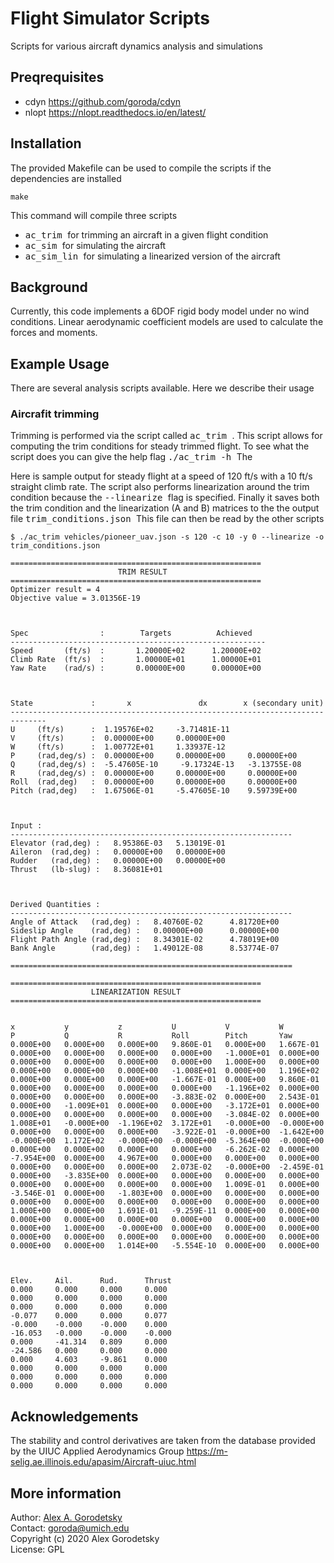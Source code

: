 # Flight Simulator Scripts

Scripts for various aircraft dynamics analysis and simulations

## Preqrequisites
* cdyn https://github.com/goroda/cdyn
* nlopt https://nlopt.readthedocs.io/en/latest/


## Installation
The provided Makefile can be used to compile the scripts if the dependencies are installed

``
make
``

This command will compile three scripts
* <kbd> ac_trim </kbd> for trimming an aircraft in a given flight condition
* <kbd> ac_sim </kbd> for simulating the aircraft
* <kbd> ac_sim_lin </kbd> for simulating a linearized version of the aircraft

## Background

Currently, this code implements a 6DOF rigid body model under no wind conditions. Linear aerodynamic coefficient models are used to calculate the forces and moments.

## Example Usage

There are several analysis scripts available. Here we describe their usage

### Aircrafit trimming
Trimming is performed via the script called <kbd> ac_trim </kbd>. This script allows for computing the trim conditions for steady trimmed flight. To see what the script does you can give the help flag <kbd> ./ac_trim -h </kbd> The 

Here is sample output for steady flight at a speed of 120 ft/s with a 10 ft/s straight climb rate. The script also performs linearization around the trim condition because the <kbd> --linearize </kbd> flag is specified. Finally it saves both the trim condition and the linearization (A and B) matrices to the the output file <kbd> trim_conditions.json </kbd> This file can then be read by the other scripts


``` shell
$ ./ac_trim vehicles/pioneer_uav.json -s 120 -c 10 -y 0 --linearize -o trim_conditions.json

========================================================
                        TRIM RESULT                     
========================================================
Optimizer result = 4
Objective value = 3.01356E-19



Spec                :        Targets          Achieved   
---------------------------------------------------------
Speed       (ft/s)  :       1.20000E+02      1.20000E+02
Climb Rate  (ft/s)  :       1.00000E+01      1.00000E+01
Yaw Rate    (rad/s) :       0.00000E+00      0.00000E+00



State             :       x               dx   	 	x (secondary unit)
------------------------------------------------------------------------------
U     (ft/s)      :  1.19576E+02     -3.71481E-11
V     (ft/s)      :  0.00000E+00     0.00000E+00
W     (ft/s)      :  1.00772E+01     1.33937E-12
P     (rad,deg/s) :  0.00000E+00     0.00000E+00 	 0.00000E+00
Q     (rad,deg/s) :  -5.47605E-10     -9.17324E-13 	 -3.13755E-08
R     (rad,deg/s) :  0.00000E+00     0.00000E+00 	 0.00000E+00
Roll  (rad,deg)   :  0.00000E+00     0.00000E+00 	 0.00000E+00
Pitch (rad,deg)   :  1.67506E-01     -5.47605E-10 	 9.59739E+00



Input :
---------------------------------------------------------------
Elevator (rad,deg) :   8.95386E-03 	 5.13019E-01
Aileron  (rad,deg) :   0.00000E+00 	 0.00000E+00
Rudder   (rad,deg) :   0.00000E+00 	 0.00000E+00
Thrust   (lb-slug) :   8.36081E+01



Derived Quantities :
---------------------------------------------------------------
Angle of Attack   (rad,deg) :   8.40760E-02 	 4.81720E+00
Sideslip Angle    (rad,deg) :   0.00000E+00 	 0.00000E+00
Flight Path Angle (rad,deg) :   8.34301E-02 	 4.78019E+00
Bank Angle        (rad,deg) :   1.49012E-08 	 8.53774E-07

===============================================================

========================================================
                  LINEARIZATION RESULT                  
========================================================


x           y           z           U           V           W           P           Q           R           Roll        Pitch       Yaw        
0.000E+00   0.000E+00   0.000E+00   9.860E-01   0.000E+00   1.667E-01   0.000E+00   0.000E+00   0.000E+00   0.000E+00   -1.000E+01  0.000E+00   
0.000E+00   0.000E+00   0.000E+00   0.000E+00   1.000E+00   0.000E+00   0.000E+00   0.000E+00   0.000E+00   -1.008E+01  0.000E+00   1.196E+02   
0.000E+00   0.000E+00   0.000E+00   -1.667E-01  0.000E+00   9.860E-01   0.000E+00   0.000E+00   0.000E+00   0.000E+00   -1.196E+02  0.000E+00   
0.000E+00   0.000E+00   0.000E+00   -3.883E-02  0.000E+00   2.543E-01   0.000E+00   -1.009E+01  0.000E+00   0.000E+00   -3.172E+01  0.000E+00   
0.000E+00   0.000E+00   0.000E+00   0.000E+00   -3.084E-02  0.000E+00   1.008E+01   -0.000E+00  -1.196E+02  3.172E+01   -0.000E+00  -0.000E+00  
0.000E+00   0.000E+00   0.000E+00   -3.922E-01  -0.000E+00  -1.642E+00  -0.000E+00  1.172E+02   -0.000E+00  -0.000E+00  -5.364E+00  -0.000E+00  
0.000E+00   0.000E+00   0.000E+00   0.000E+00   -6.262E-02  0.000E+00   -7.954E+00  0.000E+00   4.967E+00   0.000E+00   0.000E+00   0.000E+00   
0.000E+00   0.000E+00   0.000E+00   2.073E-02   -0.000E+00  -2.459E-01  0.000E+00   -3.835E+00  0.000E+00   0.000E+00   0.000E+00   0.000E+00   
0.000E+00   0.000E+00   0.000E+00   0.000E+00   1.009E-01   0.000E+00   -3.546E-01  0.000E+00   -1.803E+00  0.000E+00   0.000E+00   0.000E+00   
0.000E+00   0.000E+00   0.000E+00   0.000E+00   0.000E+00   0.000E+00   1.000E+00   0.000E+00   1.691E-01   -9.259E-11  0.000E+00   0.000E+00   
0.000E+00   0.000E+00   0.000E+00   0.000E+00   0.000E+00   0.000E+00   0.000E+00   1.000E+00   -0.000E+00  0.000E+00   0.000E+00   0.000E+00   
0.000E+00   0.000E+00   0.000E+00   0.000E+00   0.000E+00   0.000E+00   0.000E+00   0.000E+00   1.014E+00   -5.554E-10  0.000E+00   0.000E+00   



Elev.     Ail.      Rud.      Thrust   
0.000     0.000     0.000     0.000     
0.000     0.000     0.000     0.000     
0.000     0.000     0.000     0.000     
-0.077    0.000     0.000     0.077     
-0.000    -0.000    -0.000    0.000     
-16.053   -0.000    -0.000    -0.000    
0.000     -41.314   0.809     0.000     
-24.586   0.000     0.000     0.000     
0.000     4.603     -9.861    0.000     
0.000     0.000     0.000     0.000     
0.000     0.000     0.000     0.000     
0.000     0.000     0.000     0.000  
```

## Acknowledgements

The stability and control derivatives are taken from the database provided by the UIUC Applied Aerodynamics Group https://m-selig.ae.illinois.edu/apasim/Aircraft-uiuc.html


## More information

Author: [Alex A. Gorodetsky](https://www.alexgorodetsky.com)  
Contact: [goroda@umich.edu](mailto:goroda@umich.edu)  
Copyright (c) 2020 Alex Gorodetsky  
License: GPL
